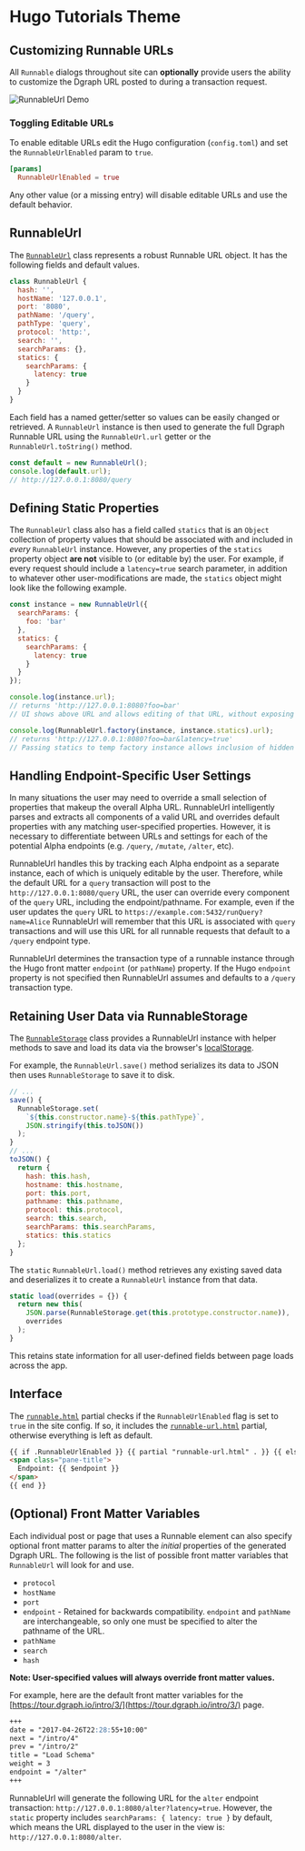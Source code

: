 # Hugo Tutorials Theme

## Customizing Runnable URLs

All `Runnable` dialogs throughout site can **optionally** provide users the ability to customize the Dgraph URL posted to during a transaction request.

![RunnableUrl Demo](./static/images/runnable-url-demo.gif)

### Toggling Editable URLs

To enable editable URLs edit the Hugo configuration (`config.toml`) and set the `RunnableUrlEnabled` param to `true`.

```toml
[params]
  RunnableUrlEnabled = true
```

Any other value (or a missing entry) will disable editable URLs and use the default behavior.

## RunnableUrl

The [`RunnableUrl`](./static/js/runnable-url/index.js) class represents a robust Runnable URL object. It has the following fields and default values.

```js
class RunnableUrl {
  hash: '',
  hostName: '127.0.0.1',
  port: '8080',
  pathName: '/query',
  pathType: 'query',
  protocol: 'http:',
  search: '',
  searchParams: {},
  statics: {
    searchParams: {
      latency: true
    }
  }
}
```

Each field has a named getter/setter so values can be easily changed or retrieved. A `RunnableUrl` instance is then used to generate the full Dgraph Runnable URL using the `RunnableUrl.url` getter or the `RunnableUrl.toString()` method.

```js
const default = new RunnableUrl();
console.log(default.url);
// http://127.0.0.1:8080/query
```

## Defining Static Properties

The `RunnableUrl` class also has a field called `statics` that is an `Object` collection of property values that should be associated with and included in _every_ `RunnableUrl` instance. However, any properties of the `statics` property object **are not** visible to (or editable by) the user. For example, if every request should include a `latency=true` search parameter, in addition to whatever other user-modifications are made, the `statics` object might look like the following example.

```js
const instance = new RunnableUrl({
  searchParams: {
    foo: 'bar'
  },
  statics: {
    searchParams: {
      latency: true
    }
  }
});

console.log(instance.url);
// returns 'http://127.0.0.1:8080?foo=bar'
// UI shows above URL and allows editing of that URL, without exposing statics.

console.log(RunnableUrl.factory(instance, instance.statics).url);
// returns 'http://127.0.0.1:8080?foo=bar&latency=true'
// Passing statics to temp factory instance allows inclusion of hidden static properties.
```

## Handling Endpoint-Specific User Settings

In many situations the user may need to override a small selection of properties that makeup the overall Alpha URL. RunnableUrl intelligently parses and extracts all components of a valid URL and overrides default properties with any matching user-specified properties. However, it is necessary to differentiate between URLs and settings for each of the potential Alpha endpoints (e.g. `/query`, `/mutate`, `/alter`, etc).

RunnableUrl handles this by tracking each Alpha endpoint as a separate instance, each of which is uniquely editable by the user. Therefore, while the default URL for a `query` transaction will post to the `http://127.0.0.1:8080/query` URL, the user can override every component of the `query` URL, including the endpoint/pathname. For example, even if the user updates the `query` URL to `https://example.com:5432/runQuery?name=Alice` RunnableUrl will remember that this URL is associated with `query` transactions and will use this URL for all runnable requests that default to a `/query` endpoint type.

RunnableUrl determines the transaction type of a runnable instance through the Hugo front matter `endpoint` (or `pathName`) property. If the Hugo `endpoint` property is not specified then RunnableUrl assumes and defaults to a `/query` transaction type.

## Retaining User Data via RunnableStorage

The [`RunnableStorage`](./static/js/runnable-url/storage.js) class provides a RunnableUrl instance with helper methods to save and load its data via the browser's [localStorage](https://developer.mozilla.org/en-US/docs/Web/API/Window/localStorage).

For example, the `RunnableUrl.save()` method serializes its data to JSON then uses `RunnableStorage` to save it to disk.

```js
// ...
save() {
  RunnableStorage.set(
    `${this.constructor.name}-${this.pathType}`,
    JSON.stringify(this.toJSON())
  );
}
// ...
toJSON() {
  return {
    hash: this.hash,
    hostname: this.hostname,
    port: this.port,
    pathname: this.pathname,
    protocol: this.protocol,
    search: this.search,
    searchParams: this.searchParams,
    statics: this.statics
  };
}
```

The `static` `RunnableUrl.load()` method retrieves any existing saved data and deserializes it to create a `RunnableUrl` instance from that data.

```js
static load(overrides = {}) {
  return new this(
    JSON.parse(RunnableStorage.get(this.prototype.constructor.name)),
    overrides
  );
}
```

This retains state information for all user-defined fields between page loads across the app.

## Interface

The [`runnable.html`](./layouts/partials/runnable.html) partial checks if the `RunnableUrlEnabled` flag is set to `true` in the site config. If so, it includes the [`runnable-url.html`](./layouts/partials/runnable-url.html) partial, otherwise everything is left as default.

```html
{{ if .RunnableUrlEnabled }} {{ partial "runnable-url.html" . }} {{ else }}
<span class="pane-title">
  Endpoint: {{ $endpoint }}
</span>
{{ end }}
```

## (Optional) Front Matter Variables

Each individual post or page that uses a Runnable element can also specify optional front matter params to alter the _initial_ properties of the generated Dgraph URL. The following is the list of possible front matter variables that `RunnableUrl` will look for and use.

- `protocol`
- `hostName`
- `port`
- `endpoint` - Retained for backwards compatibility. `endpoint` and `pathName` are interchangeable, so only one must be specified to alter the pathname of the URL.
- `pathName`
- `search`
- `hash`

**Note: User-specified values will always override front matter values.**

For example, here are the default front matter variables for the [https://tour.dgraph.io/intro/3/](https://tour.dgraph.io/intro/3/) page.

```md
+++
date = "2017-04-26T22:28:55+10:00"
next = "/intro/4"
prev = "/intro/2"
title = "Load Schema"
weight = 3
endpoint = "/alter"
+++
```

RunnableUrl will generate the following URL for the `alter` endpoint transaction: `http://127.0.0.1:8080/alter?latency=true`. However, the `static` property includes `searchParams: { latency: true }` by default, which means the URL displayed to the user in the view is: `http://127.0.0.1:8080/alter`.
